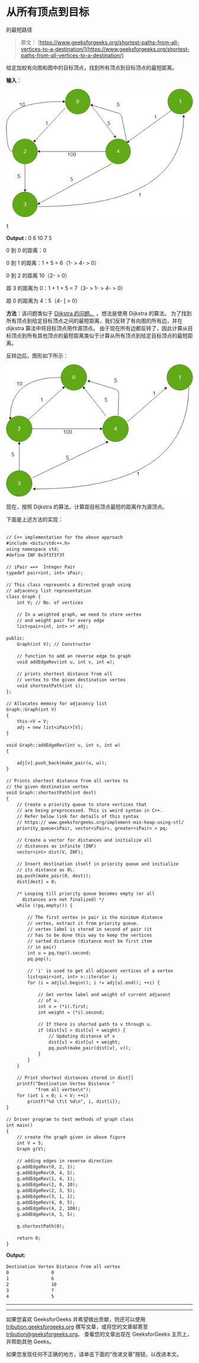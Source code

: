 # 从所有顶点到目标

的最短路径

> 原文： [https://www.geeksforgeeks.org/shortest-paths-from-all-vertices-to-a-destination/](https://www.geeksforgeeks.org/shortest-paths-from-all-vertices-to-a-destination/)

给定加权有向图和图中的目标顶点，找到所有顶点到目标顶点的最短距离。

**输入**：

![](img/ae8477359233d6634f74640ce8808817.png)

1

**Output :** 0 6 10 7 5

0 到 0 的距离：0

0 到 1 的距离：1 + 5 = 6（1- > 4- > 0）

0 到 2 的距离 10（2- > 0）

距 3 的距离为 0：1 + 1 + 5 = 7（3- > 1- > 4- > 0）

距 0 的距离为 4：5（4- [ > 0）

**方法**：该问题类似于 [Dijkstra 的问题。](https://www.geeksforgeeks.org/dijkstras-shortest-path-algorithm-using-priority_queue-stl/) 。想法是使用 Dijkstra 的算法。 为了找到所有顶点到给定目标顶点之间的最短距离，我们反转了有向图的所有边，并在 dijkstra 算法中将目标顶点用作源顶点。 由于现在所有边都反转了，因此计算从目标顶点到所有其他顶点的最短距离类似于计算从所有顶点到给定目标顶点的最短距离。

反转边后，图形如下所示：

![](img/2918215f534b0a038d166d136d7709aa.png)

现在，按照 Dijkstra 的算法，计算距目标顶点最短的距离作为源顶点。

下面是上述方法的实现：

```

// C++ implementation for the above approach 
#include <bits/stdc++.h> 
using namespace std; 
#define INF 0x3f3f3f3f 

// iPair ==>  Integer Pair 
typedef pair<int, int> iPair; 

// This class represents a directed graph using 
// adjacency list representation 
class Graph { 
    int V; // No. of vertices 

    // In a weighted graph, we need to store vertex 
    // and weight pair for every edge 
    list<pair<int, int> >* adj; 

public: 
    Graph(int V); // Constructor 

    // function to add an reverse edge to graph 
    void addEdgeRev(int u, int v, int w); 

    // prints shortest distance from all 
    // vertex to the given destination vertex 
    void shortestPath(int s); 
}; 

// Allocates memory for adjacency list 
Graph::Graph(int V) 
{ 
    this->V = V; 
    adj = new list<iPair>[V]; 
} 

void Graph::addEdgeRev(int u, int v, int w) 
{ 

    adj[v].push_back(make_pair(u, w)); 
} 

// Prints shortest distance from all vertex to 
// the given destination vertex 
void Graph::shortestPath(int dest) 
{ 
    // Create a priority queue to store vertices that 
    // are being preprocessed. This is weird syntax in C++. 
    // Refer below link for details of this syntax 
    // https:// www.geeksforgeeks.org/implement-min-heap-using-stl/ 
    priority_queue<iPair, vector<iPair>, greater<iPair> > pq; 

    // Create a vector for distances and initialize all 
    // distances as infinite (INF) 
    vector<int> dist(V, INF); 

    // Insert destination itself in priority queue and initialize 
    // its distance as 0\. 
    pq.push(make_pair(0, dest)); 
    dist[dest] = 0; 

    /* Looping till priority queue becomes empty (or all  
      distances are not finalized) */
    while (!pq.empty()) { 

        // The first vertex in pair is the minimum distance 
        // vertex, extract it from priority queue. 
        // vertex label is stored in second of pair (it 
        // has to be done this way to keep the vertices 
        // sorted distance (distance must be first item 
        // in pair) 
        int u = pq.top().second; 
        pq.pop(); 

        // 'i' is used to get all adjacent vertices of a vertex 
        list<pair<int, int> >::iterator i; 
        for (i = adj[u].begin(); i != adj[u].end(); ++i) { 

            // Get vertex label and weight of current adjacent 
            // of u. 
            int v = (*i).first; 
            int weight = (*i).second; 

            // If there is shorted path to v through u. 
            if (dist[v] > dist[u] + weight) { 
                // Updating distance of v 
                dist[v] = dist[u] + weight; 
                pq.push(make_pair(dist[v], v)); 
            } 
        } 
    } 

    // Print shortest distances stored in dist[] 
    printf("Destination Vertex Distance "
           "from all vertex\n"); 
    for (int i = 0; i < V; ++i) 
        printf("%d \t\t %d\n", i, dist[i]); 
} 

// Driver program to test methods of graph class 
int main() 
{ 
    // create the graph given in above figure 
    int V = 5; 
    Graph g(V); 

    // adding edges in reverse direction 
    g.addEdgeRev(0, 2, 1); 
    g.addEdgeRev(0, 4, 5); 
    g.addEdgeRev(1, 4, 1); 
    g.addEdgeRev(2, 0, 10); 
    g.addEdgeRev(2, 3, 5); 
    g.addEdgeRev(3, 1, 1); 
    g.addEdgeRev(4, 0, 5); 
    g.addEdgeRev(4, 2, 100); 
    g.addEdgeRev(4, 3, 5); 

    g.shortestPath(0); 

    return 0; 
} 

```

**Output:**

```
Destination Vertex Distance from all vertex
0                0
1                6
2                10
3                7
4                5         

```



* * *

* * *

如果您喜欢 GeeksforGeeks 并希望做出贡献，则还可以使用 [tribution.geeksforgeeks.org](https://contribute.geeksforgeeks.org/) 撰写文章，或将您的文章邮寄至 tribution@geeksforgeeks.org。 查看您的文章出现在 GeeksforGeeks 主页上，并帮助其他 Geeks。

如果您发现任何不正确的地方，请单击下面的“改进文章”按钮，以改进本文。